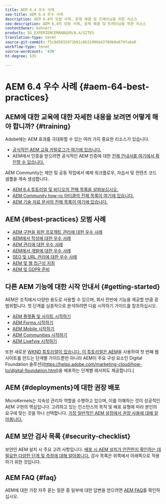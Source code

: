 ```yaml
---
title: AEM 6.4 우수 사례
seo-title: AEM 6.4 우수 사례
description: AEM 6.4의 모범 사례, 문제 해결 및 트레이닝을 위한 리소스
seo-description: AEM 6.4의 모범 사례, 문제 해결 및 트레이닝을 위한 리소스
contentOwner: bohnert
products: SG_EXPERIENCEMANAGER/6.4/SITES
translation-type: tm+mt
source-git-commit: f5c0d5032073b91c0b3199bb42709b8e679fa6a0
workflow-type: tm+mt
source-wordcount: '439'
ht-degree: 53%

---
```



# AEM 6.4 우수 사례 {#aem-64-best-practices}

## AEM에 대한 교육에 대한 자세한 내용을 보려면 어떻게 해야 합니까? {#training}

Adobe에는 AEM 효과를 극대화할 수 있는 여러 가지 중요한 리소스가 있습니다.

* [공식적인 AEM 교육 카탈로그가 여기에 있습니다.](https://training.adobe.com/training/current-courses.html#solution=adobeExperienceManager&amp;p=1)
* AEM에서 인증을 받으려면 공식적인 AEM 인증에 대한 [전체 안내서를 여기에서 확인할 수 있습니다.](https://training.adobe.com/certification/exams.html#p=1&amp;solution=adobeExperienceManager)

AEM Community는 제안 및 공동 작업에서 예제 워크플로우, 자습서 및 컨텐츠 코드 샘플을 계속 생성합니다.

* [AEM 6.4 튜토리얼 및 비디오의 전체 목록을 살펴보십시오.](https://helpx.adobe.com/kr/experience-manager/kt/index/aem-6-4-videos.html)
* [AEM Community how-ro 아티클의 전체 목록이 여기에 있습니다.](https://helpx.adobe.com/kr/experience-manager/topics/how-to.html)
* [AEM 기술 자료 문서의 전체 목록이 여기에 있습니다.](https://helpx.adobe.com/kr/experience-manager/kb/index/full_kb_list.html)

## AEM {#best-practices} 모범 사례

* [AEM 구현을 위한 프로젝트 관리에 대한 우수 사례](/help/managing/best-practices.md)
* [AEM에서 작성에 대한 우수 사례](/help/sites-authoring/best-practices.md)
* [AEM 관리에 대한 우수 사례](/help/sites-administering/administer-best-practices.md)
* [AEM에서 개발에 대한 우수 사례](/help/sites-developing/best-practices.md)
* [SEO 및 URL 관리에 대한 우수 사례](/help/managing/seo-and-url-management.md)
* [AEM 및 웹 접근성 지침](/help/managing/web-accessibility.md)
* [AEM 및 GDPR 준비](/help/managing/data-protection-and-privacy.md)

## 다른 AEM 기능에 대한 시작 안내서 {#getting-started}

AEM은 조직에서 다양한 용도로 사용할 수 있으며, 회사 전반에 기능을 제공할 만큼 광범위합니다. 첫 단계를 심층적으로 분석하려면 다음 시작하기 가이드를 참조하십시오.

* [AEM 플랫폼 및 사이트 시작하기](/help/sites-deploying/deploy.md#getting-started)
* [AEM Forms 시작하기](/help/forms/using/introduction-aem-forms.md)
* [AEM Mobile 시작하기](/help/mobile/getting-started-aem-mobile.md)
* [AEM Communities 시작하기](/help/communities/getting-started.md)
* [AEM Livefyre 시작하기](https://answers.livefyre.com/developers/getting-started/)

또한 새로운 [WKND 튜토리얼이 있습니다. 이 튜토리얼은 AEM](https://docs.adobe.com/content/help/en/experience-manager-learn/getting-started-wknd-tutorial-develop/overview.html)을 사용하여 첫 번째 웹 사이트를 만드는 단계별 가이드뿐만 아니라 AEM이 주요 구성 요소인 Digital Foundation 솔루션](https://helpx.adobe.com/marketing-cloud/how-to/digital-foundation.html)을 배포하는 단계별 레서피도 제공합니다.[

## AEM {#deployments}에 대한 권장 배포

MicroKernels는 지속성 관리자 역할을 수행하고 있으며, 이를 이해하는 것이 성공적인 AEM 구현의 핵심입니다. 고려하고 있는 인스턴스의 목적 및 배포 유형에 따라 본인의 요구에 맞는 것을 하나 선택합니다. [가장 일반적인 AEM 설정에서 권장 사용에 대해 알아봅니다.](/help/sites-deploying/recommended-deploys.md)

## AEM 보안 검사 목록 {#security-checklist}

보안인 AEM 설치 시 주요 고려 사항입니다. [배포 시 AEM 설치가 안전한지 확인하는 데 필요한 다양한 단계 및 측정에 대해 알아봅니다.](/help/sites-administering/security-checklist.md) 검사 목록은 위쪽에서 아래쪽으로 적용하기 위한 것입니다.

## AEM FAQ {#faq}

AEM에 대한 가장 자주 묻는 질문 중 일부에 대한 답변을 얻으려면 [AEM FAQ](/help/sites-administering/aem-faqs.md)를 확인하십시오.
